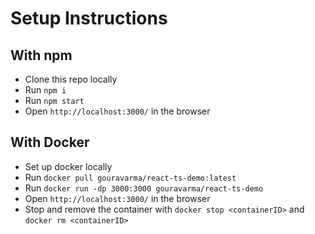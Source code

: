 # Setup Instructions 

## With npm
* Clone this repo locally
* Run `npm i`
* Run `npm start`
* Open `http://localhost:3000/` in the browser

## With Docker
* Set up docker locally
* Run `docker pull gouravarma/react-ts-demo:latest`
* Run `docker run -dp 3000:3000 gouravarma/react-ts-demo`
* Open `http://localhost:3000/` in the browser
* Stop and remove the container with `docker stop <containerID>` and `docker rm <containerID>`

